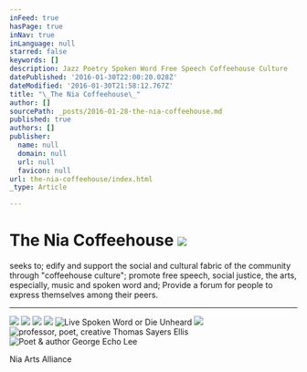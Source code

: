 ```yaml
---
inFeed: true
hasPage: true
inNav: true
inLanguage: null
starred: false
keywords: []
description: Jazz Poetry Spoken Word Free Speech Coffeehouse Culture
datePublished: '2016-01-30T22:00:20.028Z'
dateModified: '2016-01-30T21:58:12.767Z'
title: "\_The Nia Coffeehouse\_"
author: []
sourcePath: _posts/2016-01-28-the-nia-coffeehouse.md
published: true
authors: []
publisher:
  name: null
  domain: null
  url: null
  favicon: null
url: the-nia-coffeehouse/index.html
_type: Article

---
```

# The Nia Coffeehouse ![](https://s3-us-west-2.amazonaws.com/the-grid-img/p/d3ec3e8df3a3d8ae6e4745b8174a7ab5c5e64507.jpg)

seeks to; edify and support the social and cultural fabric of the community through "coffeehouse culture"; promote free speech, social justice, the arts, especially, music and spoken word and; Provide a forum for people to express themselves among their peers.  

****
![](https://s3-us-west-2.amazonaws.com/the-grid-img/p/c1637b70032302dfeb19710b273800ee750d19f9.jpg)
![](https://the-grid-user-content.s3-us-west-2.amazonaws.com/826e4bc6-b0d7-4989-8bd1-5341830fc16d.jpg)
![](https://s3-us-west-2.amazonaws.com/the-grid-img/p/2fd38d456514512d8287317ff48966340e6aef54.jpg)
![](https://s3-us-west-2.amazonaws.com/the-grid-img/p/07e6d851b40624c978691e840fa122acca52f56d.jpg)
![Live Spoken Word or Die Unheard](https://s3-us-west-2.amazonaws.com/the-grid-img/p/7e0275a955dea41aaee935267b48323360c99292.jpg)
![](https://the-grid-user-content.s3-us-west-2.amazonaws.com/1bea9f47-f45e-46f8-95a7-a66b08edcba4.jpg)
![professor, poet, creative Thomas Sayers Ellis](https://s3-us-west-2.amazonaws.com/the-grid-img/p/706fca1d1a56829f6af8303e3c0a16899cd849b1.jpg)
![Poet & author George Echo Lee ](https://s3-us-west-2.amazonaws.com/the-grid-img/p/f63387c87f09ba44d7af4cd13732f19965f072c4.jpg)

Nia Arts Alliance